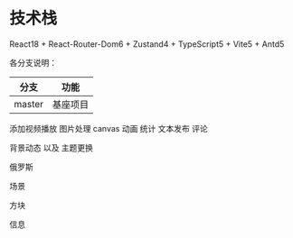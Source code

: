 # 技术栈

React18 + React-Router-Dom6 + Zustand4 + TypeScript5 + Vite5 + Antd5

各分支说明：

| 分支           |        功能        |
| -------------- | :----------------: |
| master         |      基座项目      |


添加视频播放 图片处理 canvas 动画 统计 文本发布  评论 

背景动态 以及 主题更换 

俄罗斯

场景

方块

信息
